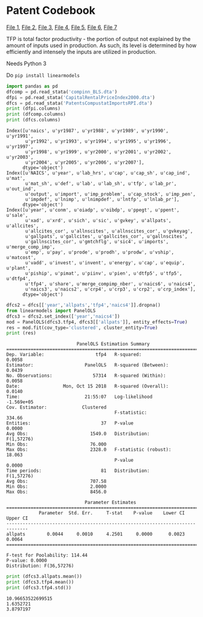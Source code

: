 # Patent Codebook

[File 1](https://drive.google.com/open?id=1V3-TZNG5qBD5I2zO9kpdvzkzZzYhTYOL),
[File 2](https://drive.google.com/open?id=16tJOCsiAopWaizVBH-7bUFhCSAE8FF7Y),
[File 3](https://drive.google.com/open?id=1VGHOp5P6GyINU-NWSQqehNbjhVoPwIyP),
[File 4](https://drive.google.com/open?id=1n535aApoBMp8k2zAbX3hBB-ctY9hFIOf),
[File 5](https://drive.google.com/open?id=1kWC0FLJR3sLNOcpwIEn1tYzz79LoE-F5),
[File 6](https://drive.google.com/open?id=1KVCmmwCJoFm7yD_zvX-DkK2qY68t4HYx),
[File 7](https://drive.google.com/open?id=11_5HWHr4nfDYiY3WUEHkjd3a4VgaCkr9)


TFP is total factor productivity - the portion of output not explained
 by the amount of inputs used in production. As such, its level is
determined by how efficiently and intensely the inputs are utilized in
production.

Needs Python 3

Do `pip install linearmodels`


```python
import pandas as pd
dfcomp = pd.read_stata('compinn_BLS.dta')
dfpi = pd.read_stata('CapitalRentalPriceIndex2000.dta')
dfcs = pd.read_stata('PatentsCompustatImportsRPI.dta')
print (dfpi.columns)
print (dfcomp.columns)
print (dfcs.columns)
```

```
Index([u'naics', u'yr1987', u'yr1988', u'yr1989', u'yr1990', u'yr1991',
       u'yr1992', u'yr1993', u'yr1994', u'yr1995', u'yr1996', u'yr1997',
       u'yr1998', u'yr1999', u'yr2000', u'yr2001', u'yr2002', u'yr2003',
       u'yr2004', u'yr2005', u'yr2006', u'yr2007'],
      dtype='object')
Index([u'NAICS', u'year', u'lab_hrs', u'cap', u'cap_sh', u'cap_ind', u'mat',
       u'mat_sh', u'def', u'lab', u'lab_sh', u'tfp', u'lab_pr', u'out_ind',
       u'output', u'import', u'imp_problem', u'cap_stock', u'imp_pen',
       u'impdef', u'lnimp', u'lnimpdef', u'lntfp', u'lnlab_pr'],
      dtype='object')
Index([u'year', u'conm', u'oiadp', u'oibdp', u'ppegt', u'ppent', u'sale',
       u'xad', u'xrd', u'sich', u'sic', u'gvkey', u'allpats', u'allcites',
       u'allcites_cor', u'allnscites', u'allnscites_cor', u'gvkeyag',
       u'gallpats', u'gallcites', u'gallcites_cor', u'gallnscites',
       u'gallnscites_cor', u'gmtchflg', u'sic4', u'imports', u'merge_comp_imp',
       u'emp', u'pay', u'prode', u'prodh', u'prodw', u'vship', u'matcost',
       u'vadd', u'invest', u'invent', u'energy', u'cap', u'equip', u'plant',
       u'piship', u'pimat', u'piinv', u'pien', u'dtfp5', u'tfp5', u'dtfp4',
       u'tfp4', u'share', u'merge_compimp_nber', u'naics6', u'naics4',
       u'naics3', u'naics2', u'crp4', u'crp3', u'crp2', u'crp_index'],
      dtype='object')
```

```python
dfcs2 = dfcs[['year','allpats','tfp4','naics4']].dropna()
from linearmodels import PanelOLS
dfcs3 = dfcs2.set_index(['year','naics4'])
mod = PanelOLS(dfcs3.tfp4, dfcs3[['allpats']], entity_effects=True)
res = mod.fit(cov_type='clustered', cluster_entity=True)
print (res)
```

```
                          PanelOLS Estimation Summary                           
================================================================================
Dep. Variable:                   tfp4   R-squared:                        0.0058
Estimator:                   PanelOLS   R-squared (Between):              0.0439
No. Observations:               57314   R-squared (Within):               0.0058
Date:                Mon, Oct 15 2018   R-squared (Overall):              0.0140
Time:                        21:55:07   Log-likelihood                -1.569e+05
Cov. Estimator:             Clustered                                           
                                        F-statistic:                      334.66
Entities:                          37   P-value                           0.0000
Avg Obs:                       1549.0   Distribution:                 F(1,57276)
Min Obs:                       76.000                                           
Max Obs:                       2328.0   F-statistic (robust):             18.063
                                        P-value                           0.0000
Time periods:                      81   Distribution:                 F(1,57276)
Avg Obs:                       707.58                                           
Min Obs:                       2.0000                                           
Max Obs:                       8456.0                                           
                                                                                
                             Parameter Estimates                              
==============================================================================
            Parameter  Std. Err.     T-stat    P-value    Lower CI    Upper CI
------------------------------------------------------------------------------
allpats        0.0044     0.0010     4.2501     0.0000      0.0023      0.0064
==============================================================================

F-test for Poolability: 114.44
P-value: 0.0000
Distribution: F(36,57276)
```

```python
print (dfcs3.allpats.mean())
print (dfcs3.tfp4.mean())
print (dfcs3.tfp4.std())
```

```
10.96653522699515
1.6352721
3.8797197
```



